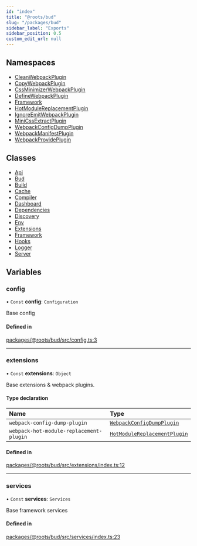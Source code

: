 ```yaml
---
id: "index"
title: "@roots/bud"
slug: "/packages/bud"
sidebar_label: "Exports"
sidebar_position: 0.5
custom_edit_url: null
---
```


## Namespaces

- [CleanWebpackPlugin](modules/cleanwebpackplugin.md)
- [CopyWebpackPlugin](modules/copywebpackplugin.md)
- [CssMinimizerWebpackPlugin](modules/cssminimizerwebpackplugin.md)
- [DefineWebpackPlugin](modules/definewebpackplugin.md)
- [Framework](modules/framework.md)
- [HotModuleReplacementPlugin](modules/hotmodulereplacementplugin.md)
- [IgnoreEmitWebpackPlugin](modules/ignoreemitwebpackplugin.md)
- [MiniCssExtractPlugin](modules/minicssextractplugin.md)
- [WebpackConfigDumpPlugin](modules/webpackconfigdumpplugin.md)
- [WebpackManifestPlugin](modules/webpackmanifestplugin.md)
- [WebpackProvidePlugin](modules/webpackprovideplugin.md)

## Classes

- [Api](classes/api.md)
- [Bud](classes/bud.md)
- [Build](classes/build.md)
- [Cache](classes/cache.md)
- [Compiler](classes/compiler.md)
- [Dashboard](classes/dashboard.md)
- [Dependencies](classes/dependencies.md)
- [Discovery](classes/discovery.md)
- [Env](classes/env.md)
- [Extensions](classes/extensions.md)
- [Framework](classes/framework.md)
- [Hooks](classes/hooks.md)
- [Logger](classes/logger.md)
- [Server](classes/server.md)

## Variables

### config

• `Const` **config**: `Configuration`

Base config

#### Defined in

[packages/@roots/bud/src/config.ts:3](https://github.com/roots/bud/blob/641aa39f8/packages/@roots/bud/src/config.ts#L3)

___

### extensions

• `Const` **extensions**: `Object`

Base extensions & webpack plugins.

#### Type declaration

| Name | Type |
| :------ | :------ |
| `webpack-config-dump-plugin` | [`WebpackConfigDumpPlugin`](modules/webpackconfigdumpplugin.md) |
| `webpack-hot-module-replacement-plugin` | [`HotModuleReplacementPlugin`](modules/hotmodulereplacementplugin.md) |

#### Defined in

[packages/@roots/bud/src/extensions/index.ts:12](https://github.com/roots/bud/blob/641aa39f8/packages/@roots/bud/src/extensions/index.ts#L12)

___

### services

• `Const` **services**: `Services`

Base framework services

#### Defined in

[packages/@roots/bud/src/services/index.ts:23](https://github.com/roots/bud/blob/641aa39f8/packages/@roots/bud/src/services/index.ts#L23)
